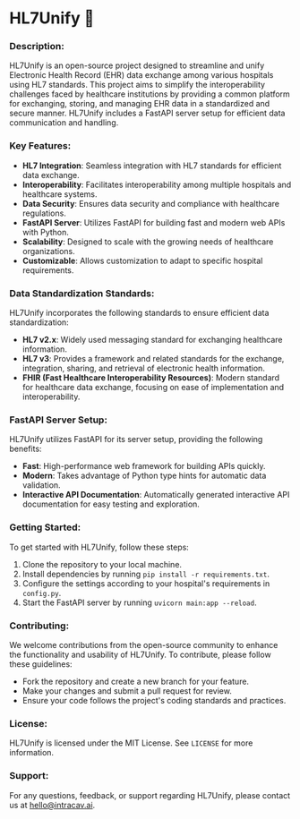 # HL7Unify 🤝

### Description:
HL7Unify is an open-source project designed to streamline and unify Electronic Health Record (EHR) data exchange among various hospitals using HL7 standards. This project aims to simplify the interoperability challenges faced by healthcare institutions by providing a common platform for exchanging, storing, and managing EHR data in a standardized and secure manner. HL7Unify includes a FastAPI server setup for efficient data communication and handling.

### Key Features:
- **HL7 Integration**: Seamless integration with HL7 standards for efficient data exchange.
- **Interoperability**: Facilitates interoperability among multiple hospitals and healthcare systems.
- **Data Security**: Ensures data security and compliance with healthcare regulations.
- **FastAPI Server**: Utilizes FastAPI for building fast and modern web APIs with Python.
- **Scalability**: Designed to scale with the growing needs of healthcare organizations.
- **Customizable**: Allows customization to adapt to specific hospital requirements.

### Data Standardization Standards:
HL7Unify incorporates the following standards to ensure efficient data standardization:
- **HL7 v2.x**: Widely used messaging standard for exchanging healthcare information.
- **HL7 v3**: Provides a framework and related standards for the exchange, integration, sharing, and retrieval of electronic health information.
- **FHIR (Fast Healthcare Interoperability Resources)**: Modern standard for healthcare data exchange, focusing on ease of implementation and interoperability.

### FastAPI Server Setup:
HL7Unify utilizes FastAPI for its server setup, providing the following benefits:
- **Fast**: High-performance web framework for building APIs quickly.
- **Modern**: Takes advantage of Python type hints for automatic data validation.
- **Interactive API Documentation**: Automatically generated interactive API documentation for easy testing and exploration.

### Getting Started:
To get started with HL7Unify, follow these steps:
1. Clone the repository to your local machine.
2. Install dependencies by running `pip install -r requirements.txt`.
3. Configure the settings according to your hospital's requirements in `config.py`.
4. Start the FastAPI server by running `uvicorn main:app --reload`.

### Contributing:
We welcome contributions from the open-source community to enhance the functionality and usability of HL7Unify. To contribute, please follow these guidelines:
- Fork the repository and create a new branch for your feature.
- Make your changes and submit a pull request for review.
- Ensure your code follows the project's coding standards and practices.

### License:
HL7Unify is licensed under the MIT License. See `LICENSE` for more information.

### Support:
For any questions, feedback, or support regarding HL7Unify, please contact us at [hello@intracav.ai](mailto:hello@intracav.ai).
